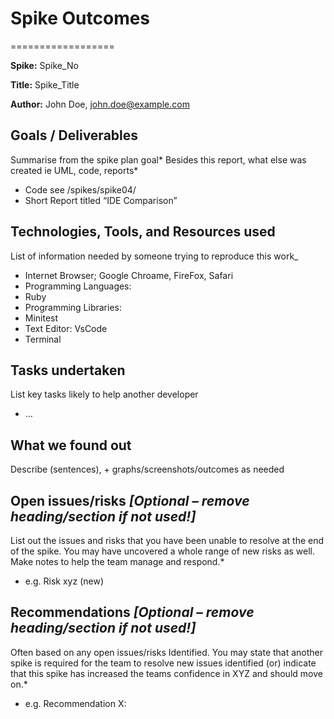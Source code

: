 # Spike Outcomes

==================

**Spike:** Spike_No

**Title:** Spike_Title

**Author:** John Doe, john.doe@example.com

## Goals / Deliverables

Summarise from the spike plan goal*
Besides this report, what else was created ie UML, code, reports*

- Code see /spikes/spike04/
- Short Report titled “IDE Comparison”

## Technologies, Tools, and Resources used

List of information needed by someone trying to reproduce this work\_

- Internet Browser; Google Chroame, FireFox, Safari
- Programming Languages:
- Ruby
- Programming Libraries:
- Minitest
- Text Editor: VsCode
- Terminal

## Tasks undertaken

List key tasks likely to help another developer

- ...

## What we found out

Describe (sentences), + graphs/screenshots/outcomes as needed

## Open issues/risks *[Optional – remove heading/section if not used!]*

List out the issues and risks that you have been unable to resolve at the
end of the spike. You may have uncovered a whole range of new risks as well.
Make notes to help the team manage and respond.*

- e.g. Risk xyz (new)

## Recommendations *[Optional – remove heading/section if not used!]*

Often based on any open issues/risks Identified. You may state that another
spike is required for the team to resolve new issues identified (or) indicate
that this spike has increased the teams confidence in XYZ and should move on.*

- e.g. Recommendation X:
